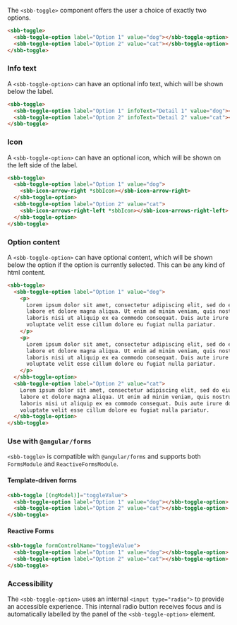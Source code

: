 The `<sbb-toggle>` component offers the user a choice of exactly two options.

```html
<sbb-toggle>
  <sbb-toggle-option label="Option 1" value="dog"></sbb-toggle-option>
  <sbb-toggle-option label="Option 2" value="cat"></sbb-toggle-option>
</sbb-toggle>
```

### Info text

A `<sbb-toggle-option>` can have an optional info text, which will be shown below the label.

```html
<sbb-toggle>
  <sbb-toggle-option label="Option 1" infoText="Detail 1" value="dog"></sbb-toggle-option>
  <sbb-toggle-option label="Option 2" infoText="Detail 2" value="cat"></sbb-toggle-option>
</sbb-toggle>
```

### Icon

A `<sbb-toggle-option>` can have an optional icon, which will be shown on the left side of
the label.

```html
<sbb-toggle>
  <sbb-toggle-option label="Option 1" value="dog">
    <sbb-icon-arrow-right *sbbIcon></sbb-icon-arrow-right>
  </sbb-toggle-option>
  <sbb-toggle-option label="Option 2" value="cat">
    <sbb-icon-arrows-right-left *sbbIcon></sbb-icon-arrows-right-left>
  </sbb-toggle-option>
</sbb-toggle>
```

### Option content

A `<sbb-toggle-option>` can have optional content, which will be shown below the option
if the option is currently selected. This can be any kind of html content.

```html
<sbb-toggle>
  <sbb-toggle-option label="Option 1" value="dog">
    <p>
      Lorem ipsum dolor sit amet, consectetur adipiscing elit, sed do eiusmod tempor incididunt ut
      labore et dolore magna aliqua. Ut enim ad minim veniam, quis nostrud exercitation ullamco
      laboris nisi ut aliquip ex ea commodo consequat. Duis aute irure dolor in reprehenderit in
      voluptate velit esse cillum dolore eu fugiat nulla pariatur.
    </p>
    <p>
      Lorem ipsum dolor sit amet, consectetur adipiscing elit, sed do eiusmod tempor incididunt ut
      labore et dolore magna aliqua. Ut enim ad minim veniam, quis nostrud exercitation ullamco
      laboris nisi ut aliquip ex ea commodo consequat. Duis aute irure dolor in reprehenderit in
      voluptate velit esse cillum dolore eu fugiat nulla pariatur.
    </p>
  </sbb-toggle-option>
  <sbb-toggle-option label="Option 2" value="cat">
    Lorem ipsum dolor sit amet, consectetur adipiscing elit, sed do eiusmod tempor incididunt ut
    labore et dolore magna aliqua. Ut enim ad minim veniam, quis nostrud exercitation ullamco
    laboris nisi ut aliquip ex ea commodo consequat. Duis aute irure dolor in reprehenderit in
    voluptate velit esse cillum dolore eu fugiat nulla pariatur.
  </sbb-toggle-option>
</sbb-toggle>
```

### Use with `@angular/forms`

`<sbb-toggle>` is compatible with `@angular/forms` and supports both `FormsModule`
and `ReactiveFormsModule`.

#### Template-driven forms

```html
<sbb-toggle [(ngModel)]="toggleValue">
  <sbb-toggle-option label="Option 1" value="dog"></sbb-toggle-option>
  <sbb-toggle-option label="Option 2" value="cat"></sbb-toggle-option>
</sbb-toggle>
```

#### Reactive Forms

```html
<sbb-toggle formControlName="toggleValue">
  <sbb-toggle-option label="Option 1" value="dog"></sbb-toggle-option>
  <sbb-toggle-option label="Option 2" value="cat"></sbb-toggle-option>
</sbb-toggle>
```

### Accessibility

The `<sbb-toggle-option>` uses an internal `<input type="radio">` to provide an accessible experience.
This internal radio button receives focus and is automatically labelled by the panel of the
`<sbb-toggle-option>` element.
